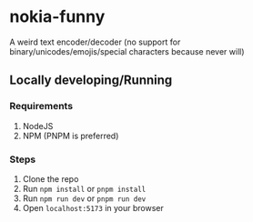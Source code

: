 # nokia-funny

A weird text encoder/decoder (no support for binary/unicodes/emojis/special characters because never will)

## Locally developing/Running

### Requirements

1. NodeJS
2. NPM (PNPM is preferred)

### Steps

1. Clone the repo
2. Run `npm install` or `pnpm install`
3. Run `npm run dev` or `pnpm run dev`
4. Open `localhost:5173` in your browser
